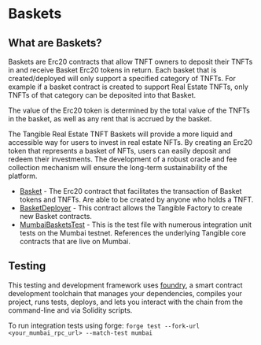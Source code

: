# Baskets

## What are Baskets?

Baskets are Erc20 contracts that allow TNFT owners to deposit their TNFTs in and receive Basket Erc20 tokens in return. Each basket that is created/deployed will only support a specified category of TNFTs. For example if a basket contract is created to support Real Estate TNFTs, only TNFTs of that category can be deposited into that Basket. 

The value of the Erc20 token is determined by the total value of the TNFTs in the basket, as well as any rent that is accrued by the basket.

The Tangible Real Estate TNFT Baskets will provide a more liquid and accessible way for users to invest in real estate NFTs. By creating an Erc20 token that represents a basket of NFTs, users can easily deposit and redeem their investments. The development of a robust oracle and fee collection mechanism will ensure the long-term sustainability of the platform.

- [Basket](./src/Baskets.sol) - The Erc20 contract that facilitates the transaction of Basket tokens and TNFTs. Are able to be created by anyone who holds a TNFT.
- [BasketDeployer](./src/BasketsDeployer.sol) - This contract allows the Tangible Factory to create new Basket contracts.
- [MumbaiBasketsTest](./src/MumbaiBaskets.t.sol) - This is the test file with numerous integration unit tests on the Mumbai testnet. References the underlying Tangible core contracts that are live on Mumbai.

## Testing

This testing and development framework uses [foundry](https://book.getfoundry.sh/), a smart contract development toolchain that manages your dependencies, compiles your project, runs tests, deploys, and lets you interact with the chain from the command-line and via Solidity scripts.

To run integration tests using forge:
`forge test --fork-url <your_mumbai_rpc_url> --match-test mumbai`
